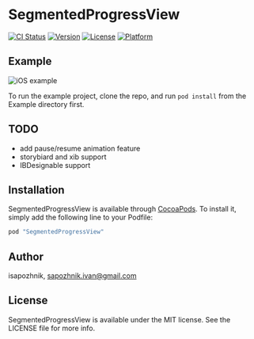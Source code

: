 # SegmentedProgressView

[![CI Status](http://img.shields.io/travis/isapozhnik/SegmentedProgressView.svg?style=flat)](https://travis-ci.org/isapozhnik/SegmentedProgressView)
[![Version](https://img.shields.io/cocoapods/v/SegmentedProgressView.svg?style=flat)](http://cocoapods.org/pods/SegmentedProgressView)
[![License](https://img.shields.io/cocoapods/l/SegmentedProgressView.svg?style=flat)](http://cocoapods.org/pods/SegmentedProgressView)
[![Platform](https://img.shields.io/cocoapods/p/SegmentedProgressView.svg?style=flat)](http://cocoapods.org/pods/SegmentedProgressView)

## Example

![iOS example](https://github.com/iSapozhnik/SegmentedProgressView/blob/master/Resources/img.png)

To run the example project, clone the repo, and run `pod install` from the Example directory first.

## TODO
* add pause/resume animation feature
* storybiard and xib support
* IBDesignable support

## Installation

SegmentedProgressView is available through [CocoaPods](http://cocoapods.org). To install
it, simply add the following line to your Podfile:

```ruby
pod "SegmentedProgressView"
```

## Author

isapozhnik, sapozhnik.ivan@gmail.com

## License

SegmentedProgressView is available under the MIT license. See the LICENSE file for more info.
